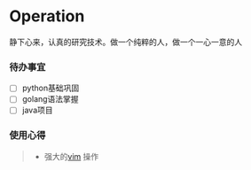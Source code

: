 # Operation
静下心来，认真的研究技术。做一个纯粹的人，做一个一心一意的人
### 待办事宜
- [ ] python基础巩固
- [ ] golang语法掌握
- [ ] java项目

### 使用心得
> * 强大的[vim](https://github.com/hongliang5623/Operation/blob/master/document/vim.md) 操作
